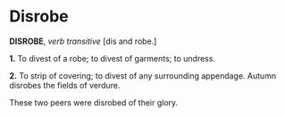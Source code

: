# Disrobe

**DISROBE**, _verb transitive_ \[dis and robe.\]

**1.** To divest of a robe; to divest of garments; to undress.

**2.** To strip of covering; to divest of any surrounding appendage. Autumn disrobes the fields of verdure.

These two peers were disrobed of their glory.